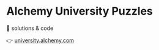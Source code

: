 # Alchemy University Puzzles

🔮 solutions & code

👉 [university.alchemy.com](https://university.alchemy.com/)
